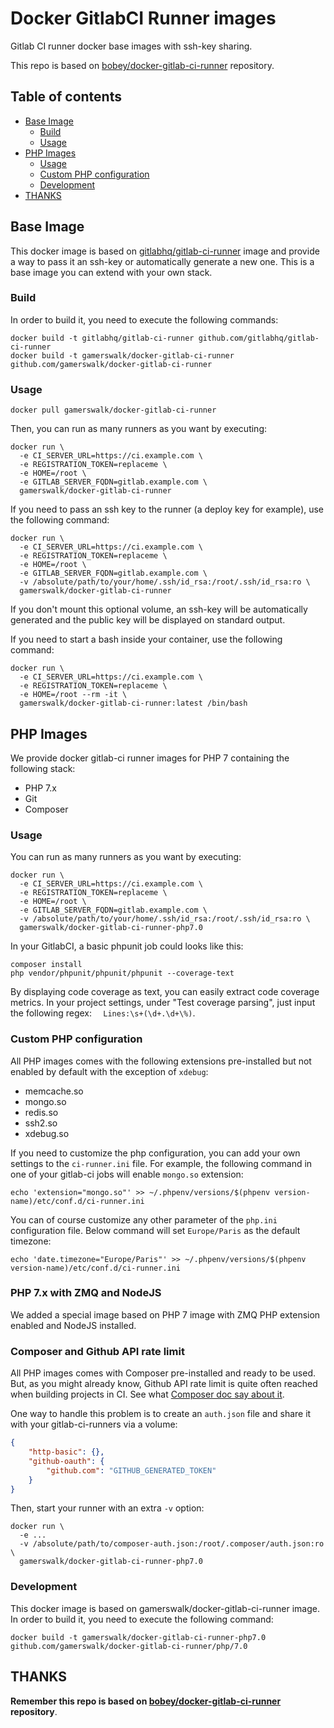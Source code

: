 # Docker GitlabCI Runner images

Gitlab CI runner docker base images with ssh-key sharing.

This repo is based on [bobey/docker-gitlab-ci-runner](https://github.com/bobey/docker-gitlab-ci-runner) repository.
## Table of contents

- [Base Image](#base-image)
  - [Build](#build)
  - [Usage](#usage)
- [PHP Images](#php-images)
  - [Usage](#usage-1)
  - [Custom PHP configuration](#custom-php-configuration)
  - [Development](#development)
- [THANKS](#THANKS)

## Base Image

This docker image is based on [gitlabhq/gitlab-ci-runner](https://github.com/gitlabhq/gitlab-ci-runner) image and
provide a way to pass it an ssh-key or automatically generate a new one.
This is a base image you can extend with your own stack.

### Build

In order to build it, you need to execute the following commands:

```
docker build -t gitlabhq/gitlab-ci-runner github.com/gitlabhq/gitlab-ci-runner
docker build -t gamerswalk/docker-gitlab-ci-runner github.com/gamerswalk/docker-gitlab-ci-runner
```

### Usage

```
docker pull gamerswalk/docker-gitlab-ci-runner
```

Then, you can run as many runners as you want by executing:

```
docker run \
  -e CI_SERVER_URL=https://ci.example.com \
  -e REGISTRATION_TOKEN=replaceme \
  -e HOME=/root \
  -e GITLAB_SERVER_FQDN=gitlab.example.com \
  gamerswalk/docker-gitlab-ci-runner
```

If you need to pass an ssh key to the runner (a deploy key for example), use the following command:

```
docker run \
  -e CI_SERVER_URL=https://ci.example.com \
  -e REGISTRATION_TOKEN=replaceme \
  -e HOME=/root \
  -e GITLAB_SERVER_FQDN=gitlab.example.com \
  -v /absolute/path/to/your/home/.ssh/id_rsa:/root/.ssh/id_rsa:ro \
  gamerswalk/docker-gitlab-ci-runner
```

If you don't mount this optional volume, an ssh-key will be automatically generated and the public key will be displayed
on standard output.

If you need to start a bash inside your container, use the following command:

```
docker run \
  -e CI_SERVER_URL=https://ci.example.com \
  -e REGISTRATION_TOKEN=replaceme \
  -e HOME=/root --rm -it \
  gamerswalk/docker-gitlab-ci-runner:latest /bin/bash
```

## PHP Images

We provide docker gitlab-ci runner images for PHP 7 containing the following stack:

- PHP 7.x
- Git
- Composer

### Usage

You can run as many runners as you want by executing:

```
docker run \
  -e CI_SERVER_URL=https://ci.example.com \
  -e REGISTRATION_TOKEN=replaceme \
  -e HOME=/root \
  -e GITLAB_SERVER_FQDN=gitlab.example.com \
  -v /absolute/path/to/your/home/.ssh/id_rsa:/root/.ssh/id_rsa:ro \
  gamerswalk/docker-gitlab-ci-runner-php7.0
```

In your GitlabCI, a basic phpunit job could looks like this:

```
composer install
php vendor/phpunit/phpunit/phpunit --coverage-text
```

By displaying code coverage as text, you can easily extract code coverage metrics. In your project settings, under
"Test coverage parsing", just input the following regex: `  Lines:\s+(\d+.\d+\%)`.

### Custom PHP configuration

All PHP images comes with the following extensions pre-installed but not enabled by default with the exception of
`xdebug`:

- memcache.so
- mongo.so
- redis.so
- ssh2.so
- xdebug.so

If you need to customize the php configuration, you can add your own settings to the `ci-runner.ini` file.
For example, the following command in one of your gitlab-ci jobs will enable `mongo.so` extension:

```
echo 'extension="mongo.so"' >> ~/.phpenv/versions/$(phpenv version-name)/etc/conf.d/ci-runner.ini
```

You can of course customize any other parameter of the `php.ini` configuration file. Below command will set
`Europe/Paris` as the default timezone:

```
echo 'date.timezone="Europe/Paris"' >> ~/.phpenv/versions/$(phpenv version-name)/etc/conf.d/ci-runner.ini
```

### PHP 7.x with ZMQ and NodeJS
We added a special image based on PHP 7 image with ZMQ PHP extension enabled and NodeJS installed.

### Composer and Github API rate limit

All PHP images comes with Composer pre-installed and ready to be used. But, as you might already know, Github API rate
limit is quite often reached when building projects in CI. See what [Composer doc say about it](https://getcomposer.org/doc/articles/troubleshooting.md#api-rate-limit-and-oauth-tokens).

One way to handle this problem is to create an `auth.json` file and share it with your gitlab-ci-runners via a volume:

```json
{
    "http-basic": {},
    "github-oauth": {
        "github.com": "GITHUB_GENERATED_TOKEN"
    }
}
```

Then, start your runner with an extra `-v` option:

```
docker run \
  -e ...
  -v /absolute/path/to/composer-auth.json:/root/.composer/auth.json:ro \
  gamerswalk/docker-gitlab-ci-runner-php7.0
```

### Development

This docker image is based on gamerswalk/docker-gitlab-ci-runner image. In order to build it, you need to execute the
following command:

```
docker build -t gamerswalk/docker-gitlab-ci-runner-php7.0 github.com/gamerswalk/docker-gitlab-ci-runner/php/7.0
```

## THANKS

**Remember this repo is based on [bobey/docker-gitlab-ci-runner](https://github.com/bobey/docker-gitlab-ci-runner)
repository**.

